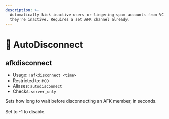 ```yaml
---
description: >-
  Automatically kick inactive users or lingering spam accounts from VC if
  they're inactive. Requires a set AFK channel already.
---
```


# 🏒 AutoDisconnect

## afkdisconnect

* Usage: `!afkdisconnect <time>`
* Restricted to: `MOD`
* Aliases: `autodisconnect`
* Checks: `server_only`

Sets how long to wait before disconnecting an AFK member, in seconds.\
\
Set to -1 to disable.
